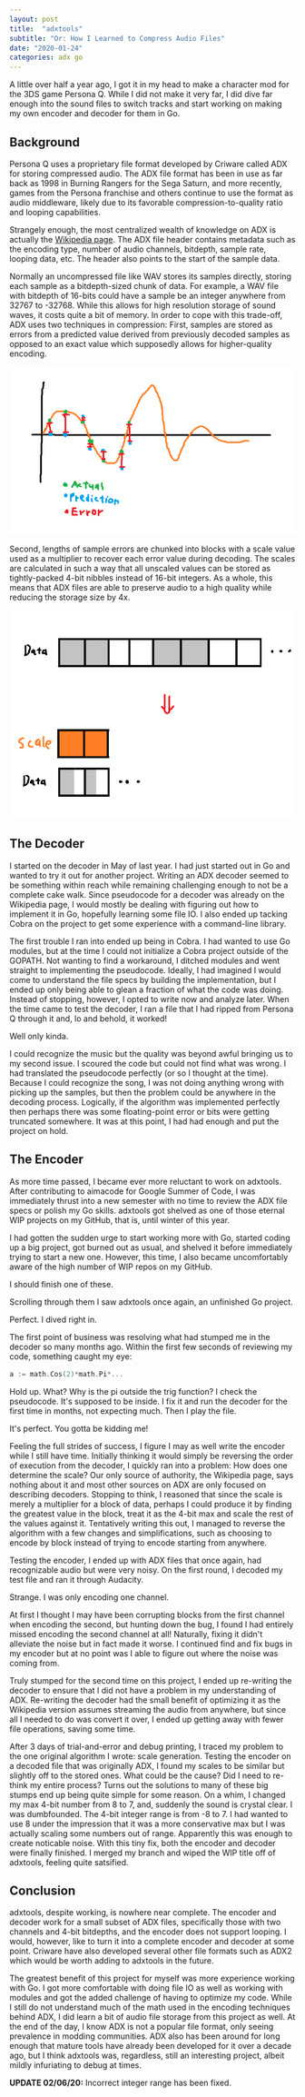 ```yaml
---
layout: post
title:  "adxtools"
subtitle: "Or: How I Learned to Compress Audio Files"
date: "2020-01-24"
categories: adx go 
---
```


A little over half a year ago, I got it in my head to make a character mod for the 3DS game Persona Q.
While I did not make it very far, I did dive far enough into the sound files
to switch tracks and start working on making my own encoder and decoder for them in Go.

## Background

Persona Q uses a proprietary file format developed by Criware called ADX for storing compressed audio.
The ADX file format has been in use as far back as 1998 in Burning Rangers for the Sega Saturn, and more recently,
games from the Persona franchise and others continue to use the format as audio middleware, likely due to its
favorable compression-to-quality ratio and looping capabilities.

Strangely enough, the most centralized wealth of knowledge on ADX is actually the
[Wikipedia page](https://en.wikipedia.org/wiki/ADX_(file_format)). The ADX file header contains metadata such
as the encoding type, number of audio channels, bitdepth, sample rate, looping data, etc.
The header also points to the start of the sample data.

Normally an uncompressed file like WAV stores its samples directly, storing each sample as a bitdepth-sized chunk
of data. For example, a WAV file with bitdepth of 16-bits could have a sample be an integer anywhere from 32767 to
-32768. While this allows for high resolution storage of sound waves, it costs quite a bit of memory. In order to cope
with this trade-off, ADX uses two techniques in compression: First, samples are stored as errors from a predicted value
derived from previously decoded samples as opposed to an exact value which supposedly allows for higher-quality encoding.

![Prediction technique](/images/adxtools/compression_01.png)

Second, lengths of sample errors are chunked into blocks with a scale value used as a multiplier to recover each error
value during decoding. The scales are calculated in such a way that all unscaled values can be stored as tightly-packed
4-bit nibbles instead of 16-bit integers. As a whole, this means that ADX files are able to preserve audio to a high
quality while reducing the storage size by 4x.

![Error scaling technique](/images/adxtools/compression_02.png)

## The Decoder

I started on the decoder in May of last year. I had just started out in Go and wanted to try it out
for another project. Writing an ADX decoder seemed to be something within reach while remaining
challenging enough to not be a complete cake walk. Since pseudocode for a decoder was already on the Wikipedia page,
I would mostly be dealing with figuring out how to implement it in Go, hopefully learning some file IO. I also ended up
tacking Cobra on the project to get some experience with a command-line library.

The first trouble I ran into ended up being in Cobra. I had wanted to use Go modules, but at the time
I could not initialize a Cobra project outside of the GOPATH. Not wanting to find a workaround, I ditched
modules and went straight to implementing the pseudocode. Ideally, I had imagined I would come to understand
the file specs by building the implementation, but I ended up only being able to glean a fraction of what the
code was doing. Instead of stopping, however, I opted to write now and analyze later. When the time came to
test the decoder, I ran a file that I had ripped from Persona Q through it and, lo and behold, it worked!

Well only kinda.

I could recognize the music but the quality was beyond awful bringing us to my second issue.
I scoured the code but could not find what was wrong. I had translated the pseudocode perfectly (or so I
thought at the time). Because I could recognize the song, I was not doing anything wrong with picking
up the samples, but then the problem could be anywhere in the decoding process. Logically, if the algorithm
was implemented perfectly then perhaps there was some floating-point error or bits were getting truncated somewhere.
It was at this point, I had had enough and put the project on hold.

## The Encoder

As more time passed, I became ever more reluctant to
work on adxtools. After contributing to aimacode for Google Summer of Code, I was immediately thrust into
a new semester with no time to review the ADX file specs or polish my Go skills. adxtools got shelved as
one of those eternal WIP projects on my GitHub, that is, until winter of this year.

I had gotten the sudden urge to
start working more with Go, started coding up a big project, got burned out as usual, and
shelved it before immediately trying to start a new one. However, this time, I also became uncomfortably
aware of the high number of WIP repos on my GitHub.

I should finish one of these.

Scrolling through them I saw
adxtools once again, an unfinished Go project.

Perfect. I dived right in.

The first point of business was resolving what had stumped me in the decoder so many months ago. Within the first few
seconds of reviewing my code, something caught my eye:

```go
a := math.Cos(2)*math.Pi*...
```

Hold up. What? Why is the pi outside the trig function? I check the pseudocode. It's supposed to be inside. I fix it
and run the decoder for the first time in months, not expecting much. Then I play the file.

It's perfect. You gotta be kidding me!

Feeling the full strides of success, I figure I may as well write the encoder while I still have time. Initially thinking it
would simply be reversing the order of execution from the decoder, I quickly ran into a problem: How does
one determine the scale? Our only source of authority, the Wikipedia page, says nothing about it and most
other sources on ADX are only focused on describing decoders. Stopping to think, I reasoned that since the
scale is merely a multiplier for a block of data, perhaps I could produce it by finding the greatest value
in the block, treat it as the 4-bit max and scale the rest of the values against it. Tentatively writing
this out, I managed to reverse the algorithm with a few changes and simplifications, such as choosing to
encode by block instead of trying to encode starting from anywhere.

Testing the encoder, I ended up with ADX files that once again, had recognizable audio but were very
noisy. On the first round, I decoded my test file and ran it through Audacity.

Strange. I was only encoding one channel.

At first I thought I may have been corrupting blocks from the first channel
when encoding the second, but hunting down the bug, I found I had entirely missed encoding the second
channel at all! Naturally, fixing it didn't alleviate the noise but in fact made it worse. I continued find
and fix bugs in my encoder but at no point was I able to figure out where the noise was coming from.

Truly stumped for the second time on this project, I ended up re-writing the decoder to ensure that
I did not have a problem in my understanding of ADX. Re-writing the decoder had the small benefit of optimizing it
as the Wikipedia version assumes streaming the audio from anywhere, but since all I needed to do was convert
it over, I ended up getting away with fewer file operations, saving some time.

After 3 days of trial-and-error and debug printing, I traced my problem to the one original algorithm
I wrote: scale generation. Testing the encoder on a decoded file that was originally ADX, I found my scales
to be similar but slightly off to the stored ones. What could be the cause? Did I need to re-think my entire process? Turns out
the solutions to many of these big stumps end up being quite simple for some reason. On a whim, I changed my
max 4-bit number from 8 to 7, and, suddenly the sound is crystal clear. I was dumbfounded. The 4-bit integer range
is from -8 to 7. I had wanted to use 8 under the impression that it was a more conservative max but I was actually
scaling some numbers out of range. Apparently this was enough to create noticable noise. With this
tiny fix, both the encoder and decoder were finally finished. I merged my branch and wiped the WIP title off of adxtools,
feeling quite satsified.

## Conclusion

adxtools, despite working, is nowhere near complete. The encoder and decoder work for a small subset of ADX files, specifically
those with two channels and 4-bit bitdepths, and the encoder does not support looping. I would, however, like to turn it into a complete encoder
and decoder at some point. Criware have also developed several other file formats such as ADX2 which would be worth adding
to adxtools in the future.

The greatest benefit of this project for myself was more experience working with Go. I got more comfortable with doing file IO as well
as working with modules and got the added challenge of having to optimize my code. While I still do not understand much of the math
used in the encoding techniques behind ADX, I did learn a bit of audio file storage from this project as well. At the end of the
day, I know ADX is not a popular file format, only seeing prevalence in modding communities. ADX also has been around for
long enough that mature tools have already been developed for it over a decade ago, but I think
adxtools was, regardless, still an interesting project, albeit mildly infuriating to debug at times.

**UPDATE 02/06/20:** Incorrect integer range has been fixed.
